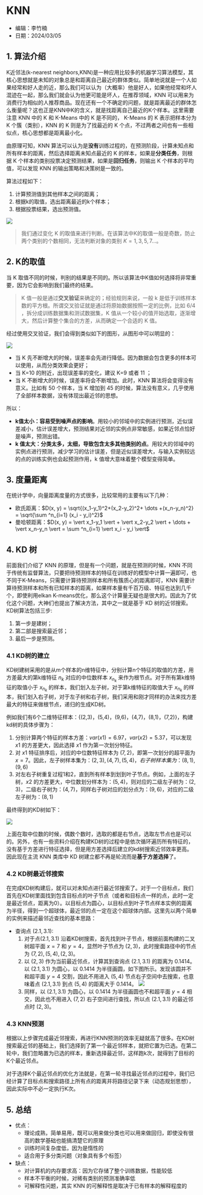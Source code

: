 # KNN

- 编辑：李竹楠
- 日期：2024/03/05

## 1. 算法介绍

K近邻法(k-nearest neighbors,KNN)是一种应用比较多的机器学习算法模型，其核心思想就是未知的对象总是和距离自己最近的群体类似。简单地说就是一个人如果经常和好人走的近，那么我们可以认为（大概率）他是好人，如果他经常和坏人混迹在一起，那么我们就会认为他更可能是坏人，在推荐领域，KNN 可以用来为消费行为相似的人推荐商品。现在还有一个不确定的问题，就是距离最近的群体怎么衡量呢？这也正是KNN中K的含义，就是找距离自己最近的K个样本。这里需要注意 KNN 中的 K 和 K-Means 中的 K 是不同的， K-Means 的 K 表示把样本分为 K 个簇（类别），KNN 的 K 则是为了找最近的 K 个点，不过两者之间也有一些相似点，核心思想都是距离最小化。

由原理可知，KNN 算法可以认为是**没有**训练过程的，在预测阶段，计算未知点和所有样本的距离，然后选择距离未知点最近的 K 的样本，如果是**分类任务**，则根据 K 个样本的类别投票决定预测结果，如果是**回归任务**，则输出 K 个样本的平均值，可以发现 KNN 的输出策略和决策树是一致的。

算法过程如下：

1. 计算预测值到其他样本之间的距离；
2. 根据k的取值，选出距离最近的k个样本；
3. 根据投票结果，选出预测值。

![](../../../pics/pics1/421.png)

> 我们通过变化 K 的取值来进行判断。在该算法中K的取值一般是奇数，防止两个类别的个数相同，无法判断对象的类别 $K=1, 3, 5, 7 \dots$。

## 2. K的取值

当 K 取值不同的时候，判别的结果是不同的。所以该算法中K值如何选择将非常重要，因为它会影响到我们最终的结果。

> K 值一般是通过**交叉验证**来确定的；经验规则来说，一般 k 是低于训练样本数的平方根。所谓交叉验证就是通过将原始数据按照一定的比例，比如 6/4 ，拆分成训练数据集和测试数据集，K 值从一个较小的值开始选取，逐渐增大，然后计算整个集合的方差，从而确定一个合适的 K 值。

经过使用交叉验证，我们会得到类似如下的图形，从图形中可以明显的：

![](../../../pics/pics1/422.png)

- 当 K 先不断增大的时候，误差率会先进行降低。因为数据会包含更多的样本可以使用，从而分类效果会更好；
- 当 K=10 的附近，出现误差率的变化，建议 K=9 或者 11 ；
- 当 K 不断增大的时候，误差率将会不断增加。此时，KNN 算法将会变得没有意义。比如有 50 个样本，当 K 增加到 45 的时候，算法没有意义，几乎使用了全部样本数据，没有体现出最近邻的思想。

所以：

- **k值太小：容易受到噪声点的影响**。用较小的邻域中的实例进行预测，近似误差减小，估计误差增大，预测结果对近邻的实例点非常敏感，如果近邻点恰好是噪声，预测出错。
- **k 值太大：分类太多，太细，导致包含太多其他类别的点**。用较大的邻域中的实例点进行预测，减少学习的估计误差，但是近似误差增大，与输入实例较远的点的训练实例也会起预测作用，k 值增大意味着整个模型变得简单。

## 3. 度量距离

在统计学中，向量距离度量的方式很多，比较常用的主要有以下几种：

- 欧氏距离：$D(x, y) = \sqrt{(x_1-y_1)^2+(x_2-y_2)^2+ \dots +(x_n-y_n)^2} = \sqrt{\sum ^n_{i=1} (x_i - y_i)^2}$
- 曼哈顿距离：$D(x, y) = \vert x_1-y_1 \vert + \vert x_2-y_2 \vert + \dots + \vert x_n-y_n \vert = \sum ^n_{i=1} \vert x_i - y_i \vert$

## 4. KD 树

前面我们介绍了 KNN 的原理，但是有一个问题，就是在预测的时候，KNN 不同于传统有监督算法，只要把待预测样本的特征在训练好的模型中计算一遍即可，也不同于K-Means，只需要计算待预测样本和所有簇质心的距离即可，KNN 需要计算待预测样本和所有已知样本的距离，如果样本量有千百万级、特征也达到几千个，即使利用elkan K-means优化，那么这个计算量无疑也是很大的。因此为了优化这个问题，大神们也提出了解决方法，其中之一就是基于 KD 树的近邻搜索。KD树算法包括三步:

1. 第一步是建树；
2. 第二部是搜索最近邻；
3. 最后一步是预测。

### 4.1 KD树的建立

KD树建树采用的是从m个样本的n维特征中，分别计算n个特征的取值的方差，用方差最大的第k维特征 $n_k$ 对应的中位数样本 $x_{n_k}$ 来作为根节点。对于所有第k维特征的取值小于 $x_{n_k}$ 的样本，我们划入左子树，对于第k维特征的取值大于 $x_{n_k}$ 的样本，我们划入右子树，对于左子树和右子树，我们采用和刚才同样的办法来找方差最大的特征来做根节点，递归的生成KD树。

例如我们有6个二维特征样本：{(2,3)，(5,4)，(9,6)，(4,7)，(8,1)，(7,2)}，构建kd树的具体步骤为：

1. 分别计算两个特征的样本方差：$var(x1)=6.97$，$var(x2)=5.37$，可以发现 $x1$ 的方差更大，因此选择 $x1$ 作为第一次划分特征。
2. 对 $x1$ 特征排序后，对应的中位数特征样本为 $(7,2)$，即第一次划分的超平面为  $x=7$。因此，左子树样本集为：${(2,3), (4,7), (5,4)}$$，右子树样本集为：{(8,1), (9,6)}$
3. 对左右子树重复过程1和2，直到所有样本到划到叶子节点。例如，上面的左子树，$x2$
 的方差更大，中位数划分样本为：$(5,4)$，则对应的二级左子树为：${(2,3)}$，二级右子树为：${(4,7)}$，同样右子树对应的划分点为：$(9,6)$，对应的二级左子树为：${(8,1)}$

最终得到的KD树如下：

![](../../../pics/pics1/423.png)

上面在取中位数的时候，偶数个数时，选取的都是右节点，选取左节点也是可以的。另外，也有一些资料介绍在构建KD树的过程中是依次循环遍历所有特征的，没有基于方差进行特征选择，但是用方差选择后建立的kd树搜索近邻效率更高。因此现在主流 KNN 类库中 KD 树建立都不再是轮流而是**基于方差选择**了。

### 4.2 KD树最近邻搜索

在完成KD树构建后，就可以对未知点进行最近邻搜索了。对于一个目标点，我们首先在KD树里面找到包含目标点的叶子节点（或者和目标点一样的点，此时一定是最近邻点，距离为0）。以目标点为圆心，以目标点到叶子节点样本实例的距离为半径，得到一个超球体，最近邻的点一定在这个超球体内部。这里先以两个简单的实例来描述最邻近查找的基本思路：

- 查询点 $(2.1, 3.1)$:
    1. 对于点$(2.1,3.1)$ 沿着KD树搜索，首先找到叶子节点，根据前面构建的二叉树超平面 $x=7$ 和 $y=4$，显然叶子节点为 $(2,3)$，此时搜索路径中的节点为 $(7,2),(5,4), (2,3)$。
    2. 以 $(2,3)$ 作为当前最近邻点，计算其到查询点 $(2.1,3.1)$ 的距离为 $0.1414$。以 $(2.1,3.1)$ 为圆心，以 $0.1414$ 为半径画圆，如下图所示。发现该圆并不和超平面 $y=4$ 交割，因此不用进入 $(5,4)$ 节点右子空间中去搜索，也意味着点 $(2.1,3.1)$ 到点 $(5,4)$ 的距离大于 $0.1414$。
        ![](../../../pics/pics1/424.png)
    3. 同样，以 $(2.1,3.1)$ 为圆心，以 $0.1414$ 为半径画圆也不和超平面 $y=4$ 相交，因此也不用进入 $(7,2)$ 右子空间进行查找，所以点 $(2.1,3.1)$ 的最近邻点时 $(2,3)$。

### 4.3 KNN预测

根据以上步骤完成最近邻搜索，再进行KNN预测的效率无疑就高了很多。在KD树搜索最近邻的基础上，我们选择到了第一个最近邻样本，就把它置为已选。在第二轮中，我们忽略置为已选的样本，重新选择最近邻，这样跑k次，就得到了目标的K个最近邻点。

对于选择K个最近邻点的优化方法就是，在第一轮寻找最近邻点的过程中，我们已经计算了目标点和搜索路径上所有点的距离并将路径记录下来（动态规划思想），因此实际中不必一定执行K次。

## 5. 总结

- 优点：
    - 理论成熟，简单易用，既可以用来做分类也可以用来做回归，即使没有很高的数学基础也能搞清楚它的原理
    - 训练时间复杂度低，因为是惰性的
    - 适合用于多分类问题（对象具有多个标签）
- 缺点：
    - 对计算机的内存要求高：因为它存储了整个训练数据，性能较低
    - 样本不平衡的时候，对稀有类别的预测准确率低
    - 可解释性问题，其实 KNN 的可解释性是取决于已有样本的解释程度的